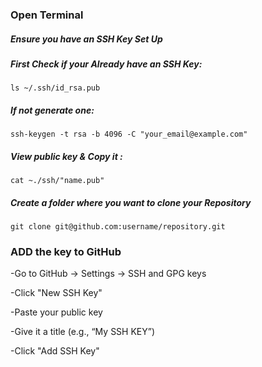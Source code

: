 ### Open Terminal
##### Ensure you have an SSH Key Set Up

##### First Check if your Already have an SSH Key:
```
ls ~/.ssh/id_rsa.pub
```
##### If not generate one:
```
ssh-keygen -t rsa -b 4096 -C "your_email@example.com"
```

##### View public key & Copy it :
```
cat ~./ssh/"name.pub"
```

##### Create a folder where you want to clone your Repository
```
git clone git@github.com:username/repository.git
```

### ADD the key to GitHub
-Go to GitHub → Settings → SSH and GPG keys

-Click "New SSH Key"

-Paste your public key

-Give it a title (e.g., “My SSH KEY”)

-Click "Add SSH Key"




